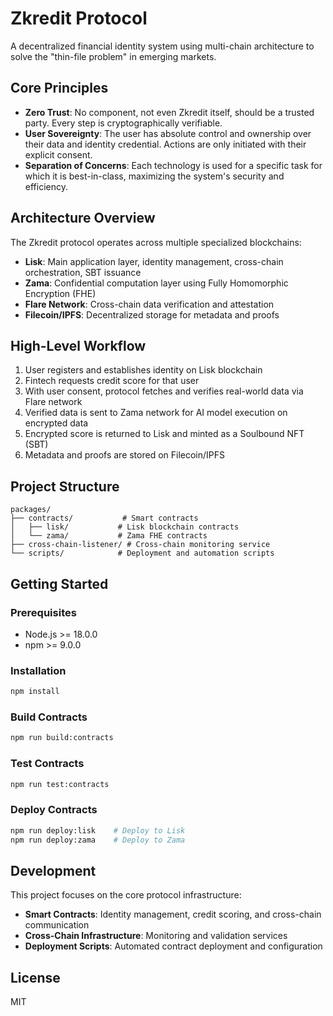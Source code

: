 # Zkredit Protocol

A decentralized financial identity system using multi-chain architecture to solve the "thin-file problem" in emerging markets.

## Core Principles

- **Zero Trust**: No component, not even Zkredit itself, should be a trusted party. Every step is cryptographically verifiable.
- **User Sovereignty**: The user has absolute control and ownership over their data and identity credential. Actions are only initiated with their explicit consent.
- **Separation of Concerns**: Each technology is used for a specific task for which it is best-in-class, maximizing the system's security and efficiency.

## Architecture Overview

The Zkredit protocol operates across multiple specialized blockchains:

- **Lisk**: Main application layer, identity management, cross-chain orchestration, SBT issuance
- **Zama**: Confidential computation layer using Fully Homomorphic Encryption (FHE)
- **Flare Network**: Cross-chain data verification and attestation
- **Filecoin/IPFS**: Decentralized storage for metadata and proofs

## High-Level Workflow

1. User registers and establishes identity on Lisk blockchain
2. Fintech requests credit score for that user
3. With user consent, protocol fetches and verifies real-world data via Flare network
4. Verified data is sent to Zama network for AI model execution on encrypted data
5. Encrypted score is returned to Lisk and minted as a Soulbound NFT (SBT)
6. Metadata and proofs are stored on Filecoin/IPFS

## Project Structure

```
packages/
├── contracts/           # Smart contracts
│   ├── lisk/           # Lisk blockchain contracts
│   └── zama/           # Zama FHE contracts
├── cross-chain-listener/ # Cross-chain monitoring service
└── scripts/            # Deployment and automation scripts
```

## Getting Started

### Prerequisites

- Node.js >= 18.0.0
- npm >= 9.0.0

### Installation

```bash
npm install
```

### Build Contracts

```bash
npm run build:contracts
```

### Test Contracts

```bash
npm run test:contracts
```

### Deploy Contracts

```bash
npm run deploy:lisk    # Deploy to Lisk
npm run deploy:zama    # Deploy to Zama
```

## Development

This project focuses on the core protocol infrastructure:

- **Smart Contracts**: Identity management, credit scoring, and cross-chain communication
- **Cross-Chain Infrastructure**: Monitoring and validation services
- **Deployment Scripts**: Automated contract deployment and configuration

## License

MIT
